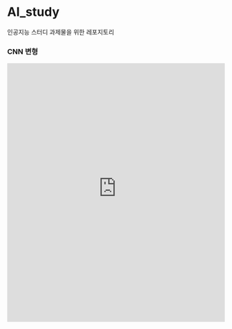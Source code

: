 # AI_study
인공지능 스터디 과제물을 위한 레포지토리
### CNN 변형
<iframe src="https://encouraging-growth-39f.notion.site/ebd/270358573e36809c896ec7caa80d1d7d" width="100%" height="600" frameborder="0" allowfullscreen />
